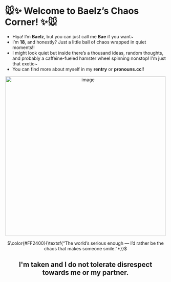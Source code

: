 # 🐭✨ Welcome to Baelz’s Chaos Corner! ✨🐭  
- Hiya! I’m **Baelz**, but you can just call me **Bae** if you want~  
- I’m **18**, and honestly? Just a little ball of chaos wrapped in quiet moments!!
- I might look quiet but inside there’s a thousand ideas, random thoughts, and probably a caffeine-fueled hamster wheel spinning nonstop! I'm just that exotic~
- You can find more about myself in my **rentry** or **pronouns.cc**!!
<div align="center">
<img width="500" height="500" alt="image" src="https://github.com/user-attachments/assets/ca34c846-a2cc-440c-958d-c3ff38317b38" />
<div>
  
  $\color{#FF2400}{\textsf{“The world’s serious enough — I’d rather be the chaos that makes someone smile.”*}}$  
</div>
  
## I'm taken and I do not tolerate disrespect towards me or my partner.

